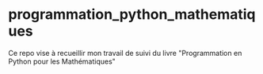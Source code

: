 # programmation_python_mathematiques
Ce repo vise à recueillir mon travail de suivi du livre "Programmation en Python pour les Mathématiques"
